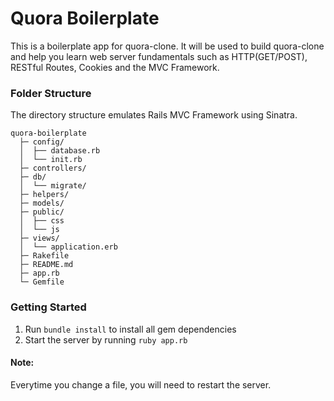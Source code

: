 # Quora Boilerplate

This is a boilerplate app for quora-clone. It will be used to build quora-clone  and help you learn web server fundamentals such as HTTP(GET/POST), RESTful Routes, Cookies and the MVC Framework.

### Folder Structure
The directory structure emulates Rails MVC Framework using Sinatra.
```
quora-boilerplate
  ├─ config/
  │  ├── database.rb
  │  └── init.rb
  ├─ controllers/                       
  ├─ db/
  │  └── migrate/                       
  ├─ helpers/
  ├─ models/            
  ├─ public/
  │  ├── css
  │  └── js
  ├─ views/
  │  └── application.erb
  ├─ Rakefile
  ├─ README.md
  ├─ app.rb
  └─ Gemfile
```

### Getting Started
1. Run ```bundle install``` to install all gem dependencies
2. Start the server by running ```ruby app.rb```

#### Note:
Everytime you change a file, you will need to restart the  server.